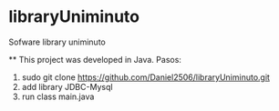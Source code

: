 # libraryUniminuto
Sofware library uniminuto

** This project was developed in Java.
Pasos:
1. sudo git clone https://github.com/Daniel2506/libraryUniminuto.git
2. add library JDBC-Mysql 
3. run class main.java


